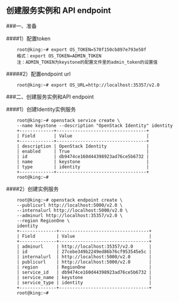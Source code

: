 ## 创建服务实例和 API endpoint


###一、准备


####1）配置token

        root@king:~# export OS_TOKEN=570f150cb897e793e58f
        格式：export OS_TOKEN=ADMIN_TOKEN
        注：ADMIN_TOKEN为keystone的配置文件里的admin_token的设置值


#####2）配置endpoint url

        root@king:~# export OS_URL=http://localhost:35357/v2.0


###二、创建服务实例和API endpoint


####1）创建Identity实例服务

        root@king:~# openstack service create \
        --name keystone --description "OpenStack Identity" identity
        +-------------+----------------------------------+
        | Field       | Value                            |
        +-------------+----------------------------------+
        | description | OpenStack Identity               |
        | enabled     | True                             |
        | id          | db9474ce160d44398923ad76ce5b6732 |
        | name        | keystone                         |
        | type        | identity                         |
        +-------------+----------------------------------+
        root@king:~#


####2）创建实例服务

        root@king:~# openstack endpoint create \
        --publicurl http://localhost:5000/v2.0 \
        --internalurl http://localhost:5000/v2.0 \
        --adminurl http://localhost:35357/v2.0 \
        --region RegionOne \
        identity
        +--------------+----------------------------------+
        | Field        | Value                            |
        +--------------+----------------------------------+
        | adminurl     | http://localhost:35357/v2.0      |
        | id           | 27cebe349b2249ed86b76cf953545e5c |
        | internalurl  | http://localhost:5000/v2.0       |
        | publicurl    | http://localhost:5000/v2.0       |
        | region       | RegionOne                        |
        | service_id   | db9474ce160d44398923ad76ce5b6732 |
        | service_name | keystone                         |
        | service_type | identity                         |
        +--------------+----------------------------------+
        root@king:~#

